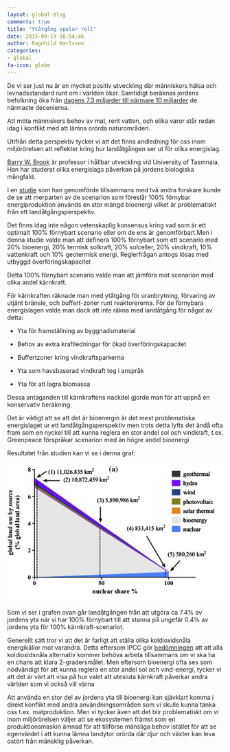 ```yaml
---
layout: global-blog
comments: true
title: "Ytåtgång spelar roll"
date: 2015-09-19 16:54:46
author: Ragnhild Karlsson
categories:
- global
fa-icon: globe
---
```


<p>De vi ser just nu är en mycket positiv utveckling där människors hälsa och levnadsstandard runt om i världen ökar. Samtidigt beräknas jordens befolkning öka från <a href="https://en.wikipedia.org/wiki/World_population">dagens 7.3 miljarder till närmare 10 miljarder</a>  de närmaste decenierna.</p> 
<p>Att möta människors behov av mat, rent vatten, och olika varor står redan idag i konflikt med att lämna orörda naturområden. </p>
<p>Utifrån detta perspektiv tycker vi att det finns andledning för oss inom miljörörelsen att reflekter kring hur landåtgången ser ut för olika energislag.</p>
<p><a href="https://en.wikipedia.org/wiki/Barry_Brook_(scientist)">Barry W. Brook</a> är professor i hållbar utveckling vid University of Tasmnaia. Han har studerat olika energislags påverkan på jordens biologiska mångfald.</p>
<p>I en <a href="http://www.sciencedirect.com/science/article/pii/S0306261915000124">studie</a> som han genomförde tillsammans med två andra forskare kunde de se att merparten av de scenarion som föreslår 100% förnybar energiproduktion används en stor mängd bioenergi vilket är problematiskt från ett landåtgångsperspektiv.</p>
<p>Det finns idag inte någon vetenskaplig konsensus kring vad som är ett optimalt 100% förnybart scenario eller om de ens är genomförbart.Men i denna studie valde man att definera 100% förnybart som ett scenario med 20% bioenergi, 20% termisk solkraft, 20% solceller, 20% vindkraft, 10% vattenkraft och 10% geotermisk energi. Reglerfrågan antogs lösas med utbyggd överföringskapacitet</p>
<p>Detta 100% förnybart scenario valde man att jämföra mot scenarion med olika andel kärnkraft.</p>
<p>För kärnkraften räknade man med ytåtgång för uranbrytning, förvaring av utjänt bränsle, och buffert-zoner runt reaktorererna. För de förnybara energislagen valde man dock att inte räkna med landåtgång för något av detta:</p>
<ul> 
<li><p>Yta för framställning av byggnadsmaterial</p></li>
	<li><p>Behov av extra kraftledningar för ökad överföringskapacitet</p></li>
	<li><p>Buffertzoner kring vindkraftsparkerna</p></li>
	<li><p>Yta som havsbaserad vindkraft tog i anspråk</p></li>
	<li><p>Yta för att lagra biomassa</p></li>
</ul>
<p>Dessa antaganden till kärnkraftens nackdel gjorde man för att uppnå en konservativ beräkning</p> 
<p>Det är viktigt att se att det är bioenergin är det mest problematiska energislaget ur ett landåtgångsperspektiv men trots detta lyfts det ändå ofta fram som en nyckel till att kunna reglera en stor andel sol och vindkraft, t.ex. Greenpeace förspråkar scenarion med än högre andel bioenergi</p>
<p>Resultatet från studien kan vi se i denna graf:</p>
<img class="img-responsive blog-img" src="/assets/img/global/land_use_energy_brooks.png">
<p>Som vi ser i grafen ovan går landåtgången från att utgöra ca 7.4% av jordens yta när vi har 100% förnybart till att stanna på ungefär 0.4% av jordens yta för 100% kärnkraft-scenariot.</p>
<p><p>Generellt sätt tror vi att det är farligt att ställa olika koldioxidsnåla energikällor mot varandra. Detta eftersom IPCC gör <a href="/global/IPCC-talar-till-oss">bedömningen</a> att att alla koldioxidsnåla alternativ kommer behöva arbeta tillsammans om vi ska ha en chans att klara 2-gradersmålet. Men eftersom bioenergi ofta ses som nödvändigt för att kunna reglera en stor andel sol och vind-energi, tycker vi att det är värt att visa på hur valet att utesluta kärnkraft påverkar andra världen som vi också vill värna</p>
<p>Att använda en stor del av jordens yta till bioenergi kan sjävklart komma i direkt konflikt med andra användningsområden som vi skulle kunna tänka oss t.ex. matproduktion. Men vi tycker även att det blir problematiskt om vi inom miljörörelsen väljer att se ekosystemen främst som en produktionsmaskin ämnad för att tillförse mänsliga behov istället för att se egenvärdet i att kunna lämna landytor orörda där djur och växter kan leva ostört från mänsklig påverkan.</p>  
